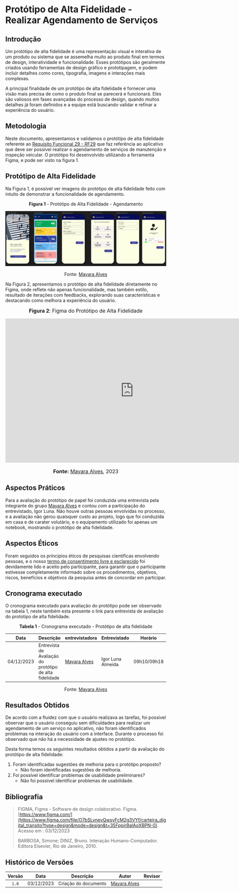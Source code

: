 # Protótipo de Alta Fidelidade - Realizar Agendamento de Serviços

## Introdução

Um protótipo de alta fidelidade é uma representação visual e interativa de um produto ou sistema que se assemelha muito ao produto final em termos de design, interatividade e funcionalidade. Esses protótipos são geralmente criados usando ferramentas de design gráfico e prototipagem, e podem incluir detalhes como cores, tipografia, imagens e interações mais complexas.

A principal finalidade de um protótipo de alta fidelidade é fornecer uma visão mais precisa de como o produto final se parecerá e funcionará. Eles são valiosos em fases avançadas do processo de design, quando muitos detalhes já foram definidos e a equipe está buscando validar e refinar a experiência do usuário.

## Metodologia

Neste documento, apresentamos e validamos o protótipo de alta fidelidade referente ao [Requisito Funcional 29 - RF29](https://requisitos-de-software.github.io/2023.2-Carteira_Digital_de_Transito/elicita%C3%A7%C3%A3o/requisitos_elicitados/)  que faz referência ao aplicativo que deve ser possível realizar o agendamento de serviços de manutenção e inspeção veicular. O protótipo foi desenvolvido utilizando a ferramenta Figma, e pode ser visto na figura 1.


## Protótipo de Alta Fidelidade

Na Figura 1, é possível ver imagens do protótipo de alta fidelidade feito com intuito de demonstrar a funcionalidade de agendamento.

<center>

**Figura 1** - Protótipo de Alta Fidelidade - Agendamento

![Protótipo de Alta Fidelidade - Agendamento](../../assets/Agendamento.PNG)

Fonte: [Mayara Alves](https://github.com/Mayara-tech) 
</center>

Na Figura 2, apresentamos o protótipo de alta fidelidade diretamente no Figma, onde reflete não apenas funcionalidade, mas também estilo, resultado de iterações com feedbacks, explorando suas características e destacando como melhora a experiência do usuário.

<div align="center">

<font size="3"><b>Figura 2</b>: Figma do Protótipo de Alta Fidelidade</font>

<iframe style="border: 1px solid rgba(0, 0, 0, 0.1);" width="800" height="450" src="https://www.figma.com/embed?embed_host=share&url=https%3A%2F%2Fwww.figma.com%2Ffile%2FO7bSLvnevQwsyFcM2g3VYf%2Fcarteira_digital_transito%3Ftype%3Ddesign%26node-id%3D0%253A1%26mode%3Ddesign%26t%3DPyIeE1XIjhxocTnK-1" allowfullscreen></iframe>

<font size="3"><b>Fonte:</b> <a href="https://github.com/Mayara-tech">Mayara Alves</a>, 2023</p></font>

</div>

## Aspectos Práticos

Para a avaliação do protótipo de papel foi conduzida uma entrevista pela integrante do grupo [Mayara Alves](https://github.com/Mayara-tech) e contou com a participação do entrevistado, Igor Luna. Não houve outras pessoas envolvidas no processo, e a avaliação não gerou quaisquer custo ao projeto, logo que foi conduzida em casa e de carater volutário, e o equipamento utilizado foi apenas um notebook, mostrando o protótipo de alta fidelidade.

## Aspectos Éticos

Foram seguidos os príncipios éticos de pesquisas científicas envolvendo pessoas, e o nosso [termo de consentimento livre e esclarecido](https://github.com/Requisitos-de-Software/2023.2-Carteira_Digital_de_Transito/blob/main/docs/elicita%C3%A7%C3%A3o/Termo%20de%20Consentimento.pdf) foi devidamente lido e aceito pelo participante, para garantir que o participante estivesse completamente informado sobre os procedimentos, objetivos, riscos, benefícios e objetivos da pesquisa antes de concordar em participar. 

## Cronograma executado

O cronograma executado para avaliação do protótipo pode ser observado na tabela 1, neste também esta presente o link para entrevista de avaliação do prototipo de alta fidelidade.

<center>

**Tabela 1** - Cronograma executado - Protótipo de alta fidelidade

| Data | Descrição | entrevistadora |  Entrevistado | Horário | Entrevista
| --- | ---------------------| ---------------------- |---------------------| ---------------------- | ---------------------------- |
| 04/12/2023 | Entrevista de Avaliação do protótipo de alta fidelidade | [Mayara Alves](https://github.com/Mayara-tech) | Igor Luna Almeida | 09h10/09h18  | [link](https://youtu.be/VnHYa7CGyJU)

Fonte: [Mayara Alves](https://github.com/Mayara-tech) 
</center>


## Resultados Obtidos

De acordo com a fluidez com que o usuário realizava as tarefas, foi possível observar que o usuário conseguiu sem dificuldades para realizar um agendamento de um serviço no aplicativo, não foram identificados problemas na interação do usuário com a interface. Durante o processo foi observado que não há a necessidade de ajustes no protótipo.

Desta forma temos os seguintes resultados obtidos a partir da avaliação do protótipo de alta fidelidade:

1. Foram identificadas sugestões de melhoria para o protótipo proposto?
     - Não foram identificadas sugestões de melhoria.
2. Foi possível identificar problemas de usabilidade preliminares?
    - Não foi possível identificar problemas de usabilidade.

## Bibliografia 

> FIGMA, Figma - Software de design colaborativo. Figma. [https://www.figma.com/](https://www.figma.com/file/O7bSLvnevQwsyFcM2g3VYf/carteira_digital_transito?type=design&mode=design&t=35FppirBalAoXBPN-0). Acesso em : 03/12/2023
>
> BARBOSA, Simone; DINIZ, Bruno. Interação Humano-Computador. Editora Elsevier, Rio de Janeiro, 2010.

## Histórico de Versões

| Versão | Data       | Descrição            |                       Autor                        |                     Revisor                      |
| :----: | ---------- | -------------------- | :------------------------------------------------: | :----------------------------------------------: |
| `1.0`  | 03/12/2023 |  Criação do documento |  [Mayara Alves](https://github.com/Mayara-tech)    |  |
